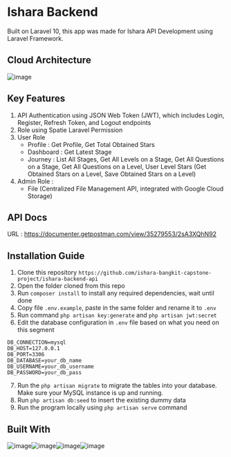 # Ishara Backend
Built on Laravel 10, this app was made for Ishara API Development using Laravel Framework.

## Cloud Architecture
![image](https://github.com/ishara-bangkit-capstone-project/ishara-backend-api/assets/56423774/a3b9cdeb-03d5-43d7-ab3e-dadc5e37eefe)

## Key Features
1. API Authentication using JSON Web Token (JWT), which includes Login, Register, Refresh Token, and Logout endpoints
2. Role using Spatie Laravel Permission
3. User Role
   - Profile : Get Profile, Get Total Obtained Stars
   - Dashboard : Get Latest Stage
   - Journey : List All Stages, Get All Levels on a Stage, Get All Questions on a Stage, Get All Questions on a Level, User Level Stars (Get Obtained Stars on a Level, Save Obtained Stars on a Level)
4. Admin Role :
   - File (Centralized File Management API, integrated with Google Cloud Storage)

## API Docs
URL : https://documenter.getpostman.com/view/35279553/2sA3XQhN92

## Installation Guide
1. Clone this repository `https://github.com/ishara-bangkit-capstone-project/ishara-backend-api`
2. Open the folder cloned from this repo
3. Run `composer install` to install any required dependencies, wait until done
4. Copy file `.env.example`, paste in the same folder and rename it to `.env`
5. Run command `php artisan key:generate` and `php artisan jwt:secret`
6. Edit the database configuration in `.env` file based on what you need on this segment
```
DB_CONNECTION=mysql
DB_HOST=127.0.0.1
DB_PORT=3306
DB_DATABASE=your_db_name
DB_USERNAME=your_db_username
DB_PASSWORD=your_db_pass
```
7. Run the `php artisan migrate` to migrate the tables into your database. Make sure your MySQL instance is up and running.
8. Run `php artisan db:seed` to insert the existing dummy data
9. Run the program locally using `php artisan serve` command

## Built With
![image](https://img.shields.io/badge/Laravel-FF2D20?style=for-the-badge&logo=laravel&logoColor=white)![image](https://img.shields.io/badge/Google_Cloud-4285F4?style=for-the-badge&logo=google-cloud&logoColor=white)![image](https://img.shields.io/badge/PHP-777BB4?style=for-the-badge&logo=php&logoColor=white)![image](https://img.shields.io/badge/MySQL-005C84?style=for-the-badge&logo=mysql&logoColor=white)
